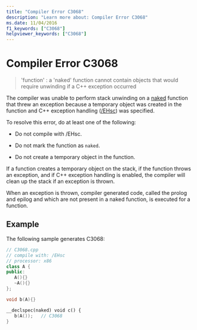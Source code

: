 ```yaml
---
title: "Compiler Error C3068"
description: "Learn more about: Compiler Error C3068"
ms.date: 11/04/2016
f1_keywords: ["C3068"]
helpviewer_keywords: ["C3068"]
---
```

# Compiler Error C3068

> 'function' : a 'naked' function cannot contain objects that would require unwinding if a C++ exception occurred

The compiler was unable to perform stack unwinding on a [naked](../../cpp/naked-cpp.md) function that threw an exception because a temporary object was created in the function and C++ exception handling ([/EHsc](../../build/reference/eh-exception-handling-model.md)) was specified.

To resolve this error, do at least one of the following:

- Do not compile with /EHsc.

- Do not mark the function as `naked`.

- Do not create a temporary object in the function.

If a function creates a temporary object on the stack, if the function throws an exception, and if C++ exception handling is enabled, the compiler will clean up the stack if an exception is thrown.

When an exception is thrown, compiler generated code, called the prolog and epilog and which are not present in a naked function, is executed for a function.

## Example

The following sample generates C3068:

```cpp
// C3068.cpp
// compile with: /EHsc
// processor: x86
class A {
public:
   A(){}
   ~A(){}
};

void b(A){}

__declspec(naked) void c() {
   b(A());   // C3068
}
```
